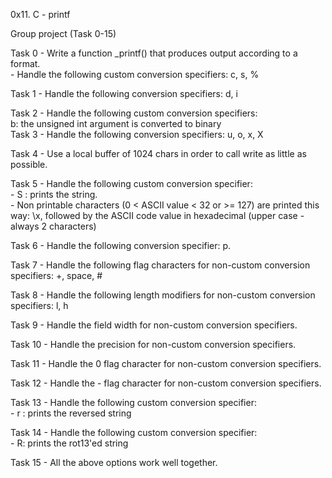 0x11. C - printf

Group project (Task 0-15)

Task 0	- Write a function _printf() that produces output according to a format.  
	- Handle the following custom conversion specifiers: c, s, %  

Task 1	- Handle the following conversion specifiers: d, i  

Task 2	- Handle the following custom conversion specifiers:  
		b: the unsigned int argument is converted to binary  
Task 3	- Handle the following conversion specifiers: u, o, x, X  

Task 4	- Use a local buffer of 1024 chars in order to call write as little as possible.  

Task 5	- Handle the following custom conversion specifier:  
		- S : prints the string.  
		- Non printable characters (0 < ASCII value < 32 or >= 127) are printed this way: \x, followed by the ASCII code value in hexadecimal (upper case - always 2 characters)  

Task 6	- Handle the following conversion specifier: p.  

Task 7	- Handle the following flag characters for non-custom conversion specifiers: +, space, #  

Task 8	- Handle the following length modifiers for non-custom conversion specifiers: l, h  

Task 9	- Handle the field width for non-custom conversion specifiers.  

Task 10	- Handle the precision for non-custom conversion specifiers.  

Task 11	- Handle the 0 flag character for non-custom conversion specifiers.  

Task 12	- Handle the - flag character for non-custom conversion specifiers.  

Task 13	- Handle the following custom conversion specifier:  
		- r : prints the reversed string  

Task 14	- Handle the following custom conversion specifier:  
		- R: prints the rot13'ed string  

Task 15	- All the above options work well together.
